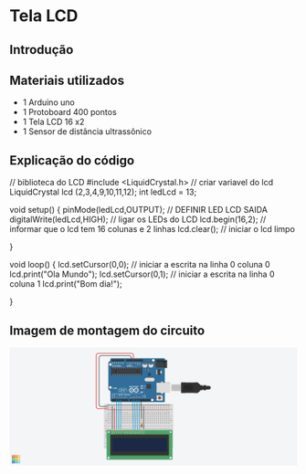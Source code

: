 # Tela LCD

## Introdução


## Materiais utilizados
- 1 Arduino uno
- 1 Protoboard 400 pontos
- 1 Tela LCD 16 x2
- 1 Sensor de distância ultrassônico

## Explicação do código

// biblioteca do LCD
#include <LiquidCrystal.h> 
// criar variavel do lcd
LiquidCrystal lcd (2,3,4,9,10,11,12);
int ledLcd = 13;


void setup()
{
  pinMode(ledLcd,OUTPUT); // DEFINIR LED LCD SAIDA
  digitalWrite(ledLcd,HIGH); // ligar os LEDs do LCD
  lcd.begin(16,2); // informar que o lcd tem 16 colunas e 2 linhas
  lcd.clear(); // iniciar o lcd limpo
  
}

void loop()
{
  lcd.setCursor(0,0); // iniciar a escrita na linha 0 coluna 0
  lcd.print("Ola Mundo");
  lcd.setCursor(0,1); // iniciar a escrita na linha 0 coluna 1
  lcd.print("Bom dia!");
  
}

## Imagem de montagem do circuito

![|Tela LCD](tela_LCD.png)

